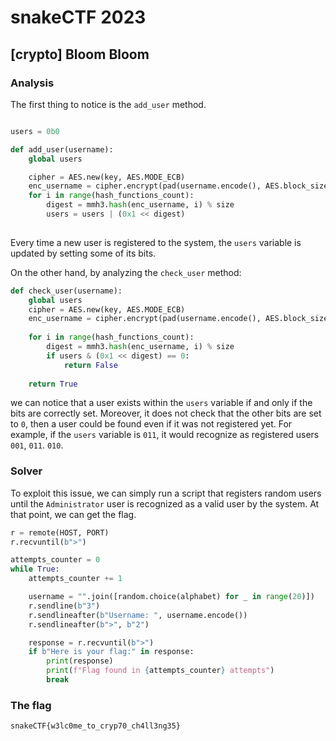 # snakeCTF 2023
## [crypto] Bloom Bloom

### Analysis
The first thing to notice is the `add_user` method.
```python

users = 0b0

def add_user(username):
    global users

    cipher = AES.new(key, AES.MODE_ECB)
    enc_username = cipher.encrypt(pad(username.encode(), AES.block_size))
    for i in range(hash_functions_count):
        digest = mmh3.hash(enc_username, i) % size
        users = users | (0x1 << digest)
    
```

Every time a new user is registered to the system, the `users` variable is updated by setting some of its bits.

On the other hand, by analyzing the `check_user` method:
```python
def check_user(username):
    global users
    cipher = AES.new(key, AES.MODE_ECB)
    enc_username = cipher.encrypt(pad(username.encode(), AES.block_size))
    
    for i in range(hash_functions_count):
        digest = mmh3.hash(enc_username, i) % size
        if users & (0x1 << digest) == 0:
            return False
    
    return True
```

we can notice that a user exists within the `users` variable if and only if the bits are correctly set.
Moreover, it does not check that the other bits are set to `0`, then a user could be found even if it was not registered yet. For example, if the `users` variable is `011`, it would recognize as registered users `001`, `011`. `010`. 


### Solver
To exploit this issue, we can simply run a script that registers random users until the `Administrator` user is recognized as a valid user by the system. At that point, we can get the flag.

```python
r = remote(HOST, PORT)
r.recvuntil(b">")

attempts_counter = 0
while True:
    attempts_counter += 1

    username = "".join([random.choice(alphabet) for _ in range(20)])
    r.sendline(b"3")
    r.sendlineafter(b"Username: ", username.encode())
    r.sendlineafter(b">", b"2")

    response = r.recvuntil(b">")
    if b"Here is your flag:" in response:
        print(response)
        print(f"Flag found in {attempts_counter} attempts")
        break

```
### The flag

`snakeCTF{w3lc0me_to_cryp70_ch4ll3ng35}`